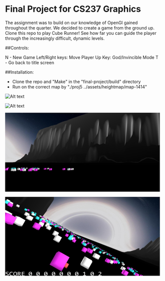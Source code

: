 # Final Project for CS237 Graphics

The assignment was to build on our knowledge of OpenGl gained throughout the quarter. We decided to create a game from the ground up. Clone this repo to play Cube Runner! See how far you can guide the player through the increasingly difficult, dynamic levels.

##Controls:

N - New Game
Left/Right keys: Move Player
Up Key: God/Invincible Mode
T - Go back to title screen

##Installation:

- Clone the repo and "Make" in the "final-project/build" directory
- Run on the correct map by 
	"./proj5 ../assets/heightmap/map-1414"

![Alt text](/final-project/assets/ScreenShot1.png?raw=true "Dynamic Level Generation")

![Alt text](/final-project/assets/ScreenShot2.png?raw=true "Full Game State Engine")

![Alt text](/final-project/assets/ScreenShot3.png?raw=true "Chunked Level of Detail Heightmap Generation")

![Alt text](/final-project/assets/ScreenShot4.png?raw=true "Smooth Vector Based Camera Animation")